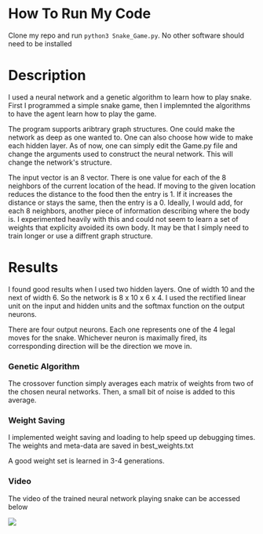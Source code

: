# How To Run My Code
Clone my repo and run ```python3 Snake_Game.py```. No other software should need to be installed

# Description
I used a neural network and a genetic algorithm to learn how to play snake. First I programmed a simple snake game, then I implemnted the algorithms to have the agent learn how to play the game.

The program supports aribtrary graph structures. One could make the network as deep as one wanted to. One can also choose how wide to make each hidden layer. As of now, one can simply edit the Game.py file and change the arguments used to construct the neural network. This will change the network's structure. 

The input vector is an 8 vector. There is one value for each of the 8 neighbors of the current location of the head. If moving to the given location reduces the distance to the food then the entry is 1. If it increases the distance or stays the same, then the entry is a 0. Ideally, I would add, for each 8 neighbors, another piece of information describing where the body is. I experimented heavily with this and could not seem to learn a set of weights that explicity avoided its own body. It may be that I simply need to train longer or use a diffrent graph structure.

# Results
I found good results when I used two hidden layers. One of width 10 and the next of width 6. So the network is 8 x 10 x 6 x 4. I used the rectified linear unit on the input and hidden units and the softmax function on the output neurons.

There are four output neurons. Each one represents one of the 4 legal moves for the snake. Whichever neuron is maximally fired, its corresponding direction will be the direction we move in.  

### Genetic Algorithm
 The crossover function simply averages each matrix of weights from two of the chosen neural networks. Then, a small bit of noise is added to this average. 

### Weight Saving
I implemented weight saving and loading to help speed up debugging times. The weights and meta-data are saved in best_weights.txt

A good weight set is learned in 3-4 generations.

### Video
The video of the trained neural network playing snake can be accessed below


[![](http://img.youtube.com/vi/6AC9wYStHTM/0.jpg)](http://www.youtube.com/watch?v=6AC9wYStHTM "Neural Network Learns to Play Snake")

